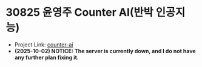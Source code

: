 # 30825 윤영주 Counter AI(반박 인공지능)

- Project Link: [counter-ai](https://counter-ai.pages.dev)
- **(2025-10-02) NOTICE: The server is currently down, and I do not have any further plan fixing it.**
